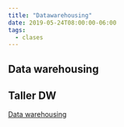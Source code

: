 ```yaml
---
title: "Datawarehousing"
date: 2019-05-24T08:00:00-06:00
tags:
  - clases
---
```


## Data warehousing


## Taller DW

[Data warehousing]({{site.baseurl}}/assets/taller2-datawarehousing.xlsx)
